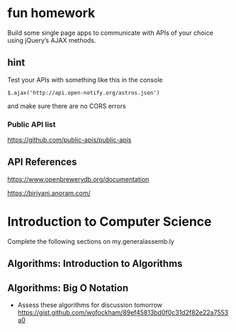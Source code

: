 # fun homework

Build some single page apps to communicate with APIs of your choice using jQuery’s AJAX methods.

## hint

Test your APIs with something like this in the console 
```
$.ajax('http://api.open-notify.org/astros.json') 
```
and make sure there are no CORS errors

### Public API list
https://github.com/public-apis/public-apis

## API References
https://www.openbrewerydb.org/documentation

https://biriyani.anoram.com/

# Introduction to Computer Science

Complete the following sections on my.generalassemb.ly

## Algorithms: Introduction to Algorithms

## Algorithms: Big O Notation

- Assess these algorithms for discussion tomorrow https://gist.github.com/wofockham/89ef45813bd0f0c31d2f82e22a7553a0
